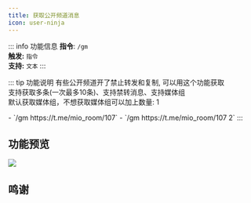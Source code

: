 ```yaml
---
title: 获取公开频道消息
icon: user-ninja
---
```


::: info 功能信息
**指令**: `/gm`  
**触发:** `指令`   
**支持:** `文本`
<Badge text="指令映射✅"/> <Badge text="REPL模式✅"/>
:::

::: tip 功能说明
有些公开频道开了禁止转发和复制, 可以用这个功能获取  
支持获取多条(一次最多10条)、支持禁转消息、支持媒体组  
默认获取媒体组，不想获取媒体组可以加上数量: 1

<Badge text="指令示例:" type="tip"/>
- `/gm https://t.me/mio_room/107`
- `/gm https://t.me/mio_room/107 2`
:::

## 功能预览

![](https://img.155155155.xyz/i/2024/03/66090fb4adb8b.webp)

## 鸣谢
